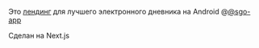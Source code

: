 Это [лендинг](https://sgoapp.ru/) для лучшего электронного дневника на Android @[@sgo-app](https://github.com/mezhendosina/sgo-app)

Сделан на Next.js
